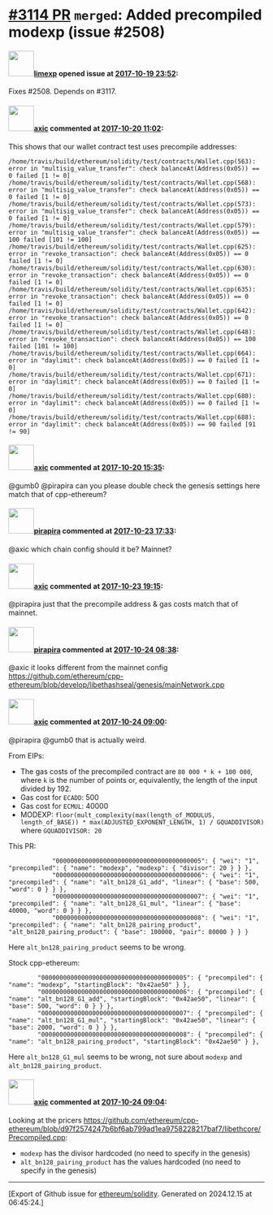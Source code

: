 # [\#3114 PR](https://github.com/ethereum/solidity/pull/3114) `merged`: Added precompiled modexp (issue #2508)

#### <img src="https://avatars.githubusercontent.com/u/19608867?v=4" width="50">[limexp](https://github.com/limexp) opened issue at [2017-10-19 23:52](https://github.com/ethereum/solidity/pull/3114):

Fixes #2508. Depends on #3117.

#### <img src="https://avatars.githubusercontent.com/u/20340?v=4" width="50">[axic](https://github.com/axic) commented at [2017-10-20 11:02](https://github.com/ethereum/solidity/pull/3114#issuecomment-338175834):

This shows that our wallet contract test uses precompile addresses:
```
/home/travis/build/ethereum/solidity/test/contracts/Wallet.cpp(563): error in "multisig_value_transfer": check balanceAt(Address(0x05)) == 0 failed [1 != 0]
/home/travis/build/ethereum/solidity/test/contracts/Wallet.cpp(568): error in "multisig_value_transfer": check balanceAt(Address(0x05)) == 0 failed [1 != 0]
/home/travis/build/ethereum/solidity/test/contracts/Wallet.cpp(573): error in "multisig_value_transfer": check balanceAt(Address(0x05)) == 0 failed [1 != 0]
/home/travis/build/ethereum/solidity/test/contracts/Wallet.cpp(579): error in "multisig_value_transfer": check balanceAt(Address(0x05)) == 100 failed [101 != 100]
/home/travis/build/ethereum/solidity/test/contracts/Wallet.cpp(625): error in "revoke_transaction": check balanceAt(Address(0x05)) == 0 failed [1 != 0]
/home/travis/build/ethereum/solidity/test/contracts/Wallet.cpp(630): error in "revoke_transaction": check balanceAt(Address(0x05)) == 0 failed [1 != 0]
/home/travis/build/ethereum/solidity/test/contracts/Wallet.cpp(635): error in "revoke_transaction": check balanceAt(Address(0x05)) == 0 failed [1 != 0]
/home/travis/build/ethereum/solidity/test/contracts/Wallet.cpp(642): error in "revoke_transaction": check balanceAt(Address(0x05)) == 0 failed [1 != 0]
/home/travis/build/ethereum/solidity/test/contracts/Wallet.cpp(648): error in "revoke_transaction": check balanceAt(Address(0x05)) == 100 failed [101 != 100]
/home/travis/build/ethereum/solidity/test/contracts/Wallet.cpp(664): error in "daylimit": check balanceAt(Address(0x05)) == 0 failed [1 != 0]
/home/travis/build/ethereum/solidity/test/contracts/Wallet.cpp(671): error in "daylimit": check balanceAt(Address(0x05)) == 0 failed [1 != 0]
/home/travis/build/ethereum/solidity/test/contracts/Wallet.cpp(680): error in "daylimit": check balanceAt(Address(0x05)) == 0 failed [1 != 0]
/home/travis/build/ethereum/solidity/test/contracts/Wallet.cpp(688): error in "daylimit": check balanceAt(Address(0x05)) == 90 failed [91 != 90]
```

#### <img src="https://avatars.githubusercontent.com/u/20340?v=4" width="50">[axic](https://github.com/axic) commented at [2017-10-20 15:35](https://github.com/ethereum/solidity/pull/3114#issuecomment-338241845):

@gumb0 @pirapira can you please double check the genesis settings here match that of cpp-ethereum?

#### <img src="https://avatars.githubusercontent.com/u/44281?u=19789513178700ad73a6cf535a40fbbfdc1ad615&v=4" width="50">[pirapira](https://github.com/pirapira) commented at [2017-10-23 17:33](https://github.com/ethereum/solidity/pull/3114#issuecomment-338736531):

@axic which chain config should it be?  Mainnet?

#### <img src="https://avatars.githubusercontent.com/u/20340?v=4" width="50">[axic](https://github.com/axic) commented at [2017-10-23 19:15](https://github.com/ethereum/solidity/pull/3114#issuecomment-338766822):

@pirapira just that the precompile address & gas costs match that of mainnet.

#### <img src="https://avatars.githubusercontent.com/u/44281?u=19789513178700ad73a6cf535a40fbbfdc1ad615&v=4" width="50">[pirapira](https://github.com/pirapira) commented at [2017-10-24 08:38](https://github.com/ethereum/solidity/pull/3114#issuecomment-338917018):

@axic it looks different from the mainnet config https://github.com/ethereum/cpp-ethereum/blob/develop/libethashseal/genesis/mainNetwork.cpp

#### <img src="https://avatars.githubusercontent.com/u/20340?v=4" width="50">[axic](https://github.com/axic) commented at [2017-10-24 09:00](https://github.com/ethereum/solidity/pull/3114#issuecomment-338923240):

@pirapira @gumb0 that is actually weird.

From EIPs:
- The gas costs of the precompiled contract are `80 000 * k + 100 000`, where `k` is the number of points or, equivalently, the length of the input divided by 192.
- Gas cost for ``ECADD``: 500
- Gas cost for ``ECMUL``: 40000
- MODEXP: `floor(mult_complexity(max(length_of_MODULUS, length_of_BASE)) * max(ADJUSTED_EXPONENT_LENGTH, 1) / GQUADDIVISOR)` where `GQUADDIVISOR: 20`

This PR:
```
			"0000000000000000000000000000000000000005": { "wei": "1", "precompiled": { "name": "modexp", "modexp": { "divisor": 20 } } },
 			"0000000000000000000000000000000000000006": { "wei": "1", "precompiled": { "name": "alt_bn128_G1_add", "linear": { "base": 500, "word": 0 } } },
 			"0000000000000000000000000000000000000007": { "wei": "1", "precompiled": { "name": "alt_bn128_G1_mul", "linear": { "base": 40000, "word": 0 } } },
 			"0000000000000000000000000000000000000008": { "wei": "1", "precompiled": { "name": "alt_bn128_pairing_product", "alt_bn128_pairing_product": { "base": 100000, "pair": 80000 } } }
```

Here `alt_bn128_pairing_product` seems to be wrong.

Stock cpp-ethereum:
```
		"0000000000000000000000000000000000000005": { "precompiled": { "name": "modexp", "startingBlock": "0x42ae50" } },
		"0000000000000000000000000000000000000006": { "precompiled": { "name": "alt_bn128_G1_add", "startingBlock": "0x42ae50", "linear": { "base": 500, "word": 0 } } },
		"0000000000000000000000000000000000000007": { "precompiled": { "name": "alt_bn128_G1_mul", "startingBlock": "0x42ae50", "linear": { "base": 2000, "word": 0 } } },
		"0000000000000000000000000000000000000008": { "precompiled": { "name": "alt_bn128_pairing_product", "startingBlock": "0x42ae50" } },
```

Here `alt_bn128_G1_mul` seems to be wrong, not sure about `modexp` and `alt_bn128_pairing_product`.

#### <img src="https://avatars.githubusercontent.com/u/20340?v=4" width="50">[axic](https://github.com/axic) commented at [2017-10-24 09:04](https://github.com/ethereum/solidity/pull/3114#issuecomment-338924454):

Looking at the pricers https://github.com/ethereum/cpp-ethereum/blob/d97f2574247b6bf6ab799ad1ea9758228217baf7/libethcore/Precompiled.cpp:

- `modexp` has the divisor hardcoded (no need to specify in the genesis)
- `alt_bn128_pairing_product` has the values hardcoded (no need to specify in the genesis)


-------------------------------------------------------------------------------



[Export of Github issue for [ethereum/solidity](https://github.com/ethereum/solidity). Generated on 2024.12.15 at 06:45:24.]
